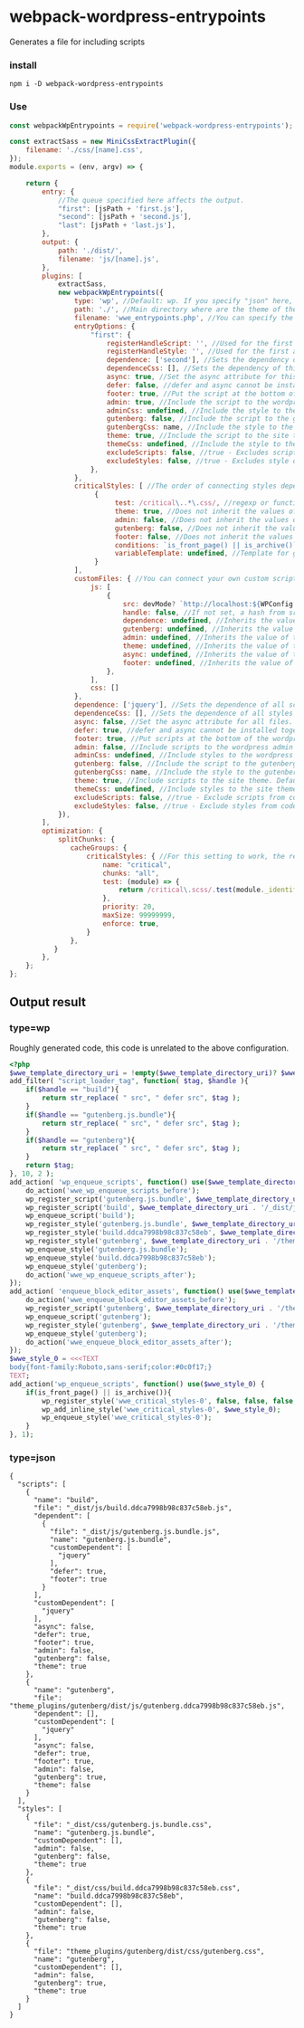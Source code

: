 
# webpack-wordpress-entrypoints
Generates a file for including scripts

### install
`npm i -D webpack-wordpress-entrypoints`

### Use
```js
const webpackWpEntrypoints = require('webpack-wordpress-entrypoints');

const extractSass = new MiniCssExtractPlugin({
    filename: './css/[name].css',
});
module.exports = (env, argv) => {

    return {
        entry: {
            //The queue specified here affects the output.
            "first": [jsPath + 'first.js'],
            "second": [jsPath + 'second.js'],
            "last": [jsPath + 'last.js'],
        },
        output: {
            path: './dist/',
            filename: 'js/[name].js',
        },
        plugins: [
            extractSass,
            new webpackWpEntrypoints({
                type: 'wp', //Default: wp. If you specify "json" here, the output will be in json format
                path: './', //Main directory where are the theme of the site. Default: './';
                filename: 'wwe_entrypoints.php', //You can specify the path to save the file. The file will be saved in the directory: path + filename. Default: wwe_entrypoints.php
                entryOptions: {
                    "first": {
                        registerHandleScript: '', //Used for the first argument to the wp_register_script function.
                        registerHandleStyle: '', //Used for the first argument to the wp_register_style function.
                        dependence: ['second'], //Sets the dependency of this script on another
                        dependenceCss: [], //Sets the dependency of this style on another
                        async: true, //Set the async attribute for this file only.
                        defer: false, //defer and async cannot be installed together, only async will be used
                        footer: true, //Put the script at the bottom of the wordpress site. If set to null, it will only register the script, but not enable it.
                        admin: true, //Include the script to the wordpress admin panel. If set to null, it will only register the script, but not enable it.
                        adminCss: undefined, //Include the style to the wordpress admin panel. If set to null, it will only register the script, but not enable it. Default: same as admin
                        gutenberg: false, //Include the script to the gutenberg editor. If set to null, it will only register the script, but not enable it.
                        gutenbergCss: name, //Include the style to the gutenberg editor. If set to null, it will only register the script, but not enable it. Default: same as gutenberg
                        theme: true, //Include the script to the site theme. If set to null, it will only register the script, but not enable it.
                        themeCss: undefined, //Include the style to the site theme. If set to null, it will only register the script, but not enable it. Default: same as theme
                        excludeScripts: false, //true - Excludes script output. Inherits the value of the main option.
                        excludeStyles: false, //true - Excludes style output. Inherits the value of the main option.
                    },
                },
                criticalStyles: [ //The order of connecting styles depends on the order in which you specify the objects.
                     {
                          test: /critical\..*\.css/, //regexp or function, false - skip. The function receives 3 arguments: fileName, content, info - object with information about the file (only since webpack version >= 5).
                          theme: true, //Does not inherit the values of the main options.
                          admin: false, //Does not inherit the values of the main options.
                          gutenberg: false, //Does not inherit the values of the main options.
                          footer: false, //Does not inherit the values of the main options. Works with theme only.
                          conditions: `is_front_page() || is_archive()`, //wordpress functions are inserted into the "if ({{conditions}})" check condition
                          variableTemplate: undefined, //Template for generating output of styles: {{styles}} - inserts a variable with styles.
                     }
                ],
                customFiles: { //You can connect your own custom scripts.
                    js: [
                        {
                            src: devMode? `http://localhost:${WPConfig.proxy.port}/browser-sync/browser-sync-client.js` : false, //In this example, we have a condition that is triggered only during development modes. If you specify false, then the script will not be included.
                            handle: false, //If not set, a hash from src will be generated.
                            dependence: undefined, //Inherits the value of the main option. 
                            gutenberg: undefined, //Inherits the value of the main option.
                            admin: undefined, //Inherits the value of the main option.
                            theme: undefined, //Inherits the value of the main option.
                            async: undefined, //Inherits the value of the main option.
                            footer: undefined, //Inherits the value of the main option.
                        },
                    ],
                    css: []
                },
                dependence: ['jquery'], //Sets the dependence of all scripts on the specified. Default: [].
                dependenceCss: [], //Sets the dependence of all styles on the specified. Default: [].
                async: false, //Set the async attribute for all files. Default: false.
                defer: true, //defer and async cannot be installed together, only async will be used. Default: true.
                footer: true, //Put scripts at the bottom of the wordpress site. Default: true.
                admin: false, //Include scripts to the wordpress admin panel. Default: false.
                adminCss: undefined, //Include styles to the wordpress admin panel. Default: same as admin
                gutenberg: false, //Include the script to the gutenberg editor
                gutenbergCss: name, //Include the style to the gutenberg editor. Default: same as gutenberg
                theme: true, //Include scripts to the site theme. Default: true.
                themeCss: undefined, //Include styles to the site theme. Default: same as theme
                excludeScripts: false, //true - Exclude scripts from code generation.
                excludeStyles: false, //true - Exclude styles from code generation.
            }),
        ],
        optimization: {
            splitChunks: {
               cacheGroups: {
                   criticalStyles: { //For this setting to work, the required styles are required to be included as js modules. For example index.js -> import './src/css/some.critical.scss';
                       name: "critical",
                       chunks: "all",
                       test: (module) => {
                           return /critical\.scss/.test(module._identifier);
                       },
                       priority: 20,
                       maxSize: 99999999,
                       enforce: true,
                   }
               },
           }
        },
    };
};
```

## Output result
### type=wp
Roughly generated code, this code is unrelated to the above configuration.

```php
<?php
$wwe_template_directory_uri = !empty($wwe_template_directory_uri)? $wwe_template_directory_uri : get_template_directory_uri();
add_filter( "script_loader_tag", function( $tag, $handle ){
    if($handle == "build"){
        return str_replace( " src", " defer src", $tag );
    }
    if($handle == "gutenberg.js.bundle"){
        return str_replace( " src", " defer src", $tag );
    }
    if($handle == "gutenberg"){
        return str_replace( " src", " defer src", $tag );
    }
    return $tag;
}, 10, 2 );
add_action( 'wp_enqueue_scripts', function() use($wwe_template_directory_uri){
    do_action('wwe_wp_enqueue_scripts_before');
    wp_register_script('gutenberg.js.bundle', $wwe_template_directory_uri . '/_dist/js/gutenberg.js.bundle.js', array('jquery'), undefined, true );
    wp_register_script('build', $wwe_template_directory_uri . '/_dist/js/build.ddca7998b98c837c58eb.js', array('gutenberg.js.bundle','jquery'), undefined, true );
    wp_enqueue_script('build');
    wp_register_style('gutenberg.js.bundle', $wwe_template_directory_uri . '/_dist/css/gutenberg.js.bundle.css', array(), undefined );
    wp_register_style('build.ddca7998b98c837c58eb', $wwe_template_directory_uri . '/_dist/css/build.ddca7998b98c837c58eb.css', array(), undefined );
    wp_register_style('gutenberg', $wwe_template_directory_uri . '/theme_plugins/gutenberg/dist/css/gutenberg.css', array(), undefined );
    wp_enqueue_style('gutenberg.js.bundle');
    wp_enqueue_style('build.ddca7998b98c837c58eb');
    wp_enqueue_style('gutenberg');
    do_action('wwe_wp_enqueue_scripts_after');
});
add_action( 'enqueue_block_editor_assets', function() use($wwe_template_directory_uri){
    do_action('wwe_enqueue_block_editor_assets_before');
    wp_register_script('gutenberg', $wwe_template_directory_uri . '/theme_plugins/gutenberg/dist/js/gutenberg.ddca7998b98c837c58eb.js', array('jquery'), undefined, true );
    wp_enqueue_script('gutenberg');
    wp_register_style('gutenberg', $wwe_template_directory_uri . '/theme_plugins/gutenberg/dist/css/gutenberg.css', array(), undefined );
    wp_enqueue_style('gutenberg');
    do_action('wwe_enqueue_block_editor_assets_after');
});
$wwe_style_0 = <<<TEXT
body{font-family:Roboto,sans-serif;color:#0c0f17;}
TEXT;
add_action('wp_enqueue_scripts', function() use($wwe_style_0) {
    if(is_front_page() || is_archive()){
        wp_register_style('wwe_critical_styles-0', false, false, false, true);
        wp_add_inline_style('wwe_critical_styles-0', $wwe_style_0);
        wp_enqueue_style('wwe_critical_styles-0');
    }
}, 1);
```



### type=json
    {
      "scripts": [
        {
          "name": "build",
          "file": "_dist/js/build.ddca7998b98c837c58eb.js",
          "dependent": [
            {
              "file": "_dist/js/gutenberg.js.bundle.js",
              "name": "gutenberg.js.bundle",
              "customDependent": [
                "jquery"
              ],
              "defer": true,
              "footer": true
            }
          ],
          "customDependent": [
            "jquery"
          ],
          "async": false,
          "defer": true,
          "footer": true,
          "admin": false,
          "gutenberg": false,
          "theme": true
        },
        {
          "name": "gutenberg",
          "file": "theme_plugins/gutenberg/dist/js/gutenberg.ddca7998b98c837c58eb.js",
          "dependent": [],
          "customDependent": [
            "jquery"
          ],
          "async": false,
          "defer": true,
          "footer": true,
          "admin": false,
          "gutenberg": true,
          "theme": false
        }
      ],
      "styles": [
        {
          "file": "_dist/css/gutenberg.js.bundle.css",
          "name": "gutenberg.js.bundle",
          "customDependent": [],
          "admin": false,
          "gutenberg": false,
          "theme": true
        },
        {
          "file": "_dist/css/build.ddca7998b98c837c58eb.css",
          "name": "build.ddca7998b98c837c58eb",
          "customDependent": [],
          "admin": false,
          "gutenberg": false,
          "theme": true
        },
        {
          "file": "theme_plugins/gutenberg/dist/css/gutenberg.css",
          "name": "gutenberg",
          "customDependent": [],
          "admin": false,
          "gutenberg": true,
          "theme": true
        }
      ]
    }